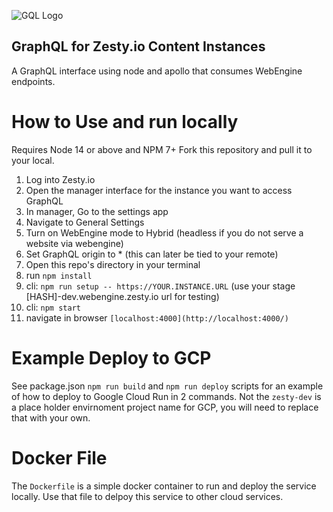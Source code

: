 ![GQL Logo](https://repository-images.githubusercontent.com/188321095/1f5ffe80-86b8-11e9-9fdc-b077c615663a)

## GraphQL for Zesty.io Content Instances

A GraphQL interface using node and apollo that consumes WebEngine endpoints. 

# How to Use and run locally
Requires Node 14 or above and NPM 7+ Fork this repository and pull it to your local. 

1. Log into Zesty.io
2. Open the manager interface for the instance you want to access GraphQL
3. In manager, Go to the settings app
4. Navigate to General Settings
5. Turn on WebEngine mode to Hybrid (headless if you do not serve a website via webengine)
6. Set GraphQL origin to * (this can later be tied to your remote)
7. Open this repo's directory in your terminal
8. run `npm install`
9. cli: `npm run setup -- https://YOUR.INSTANCE.URL` (use your stage [HASH]-dev.webengine.zesty.io url for testing)
10. cli: `npm start`
11. navigate in browser `[localhost:4000](http://localhost:4000/)`

# Example Deploy to GCP

See package.json `npm run build` and `npm run deploy` scripts for an example of how to deploy to Google Cloud Run in 2 commands. Not the `zesty-dev` is a place holder envirnoment project name for GCP, you will need to replace that with your own.

# Docker File

The `Dockerfile` is a simple docker container to run and deploy the service locally. Use that file to delpoy this service to other cloud services.